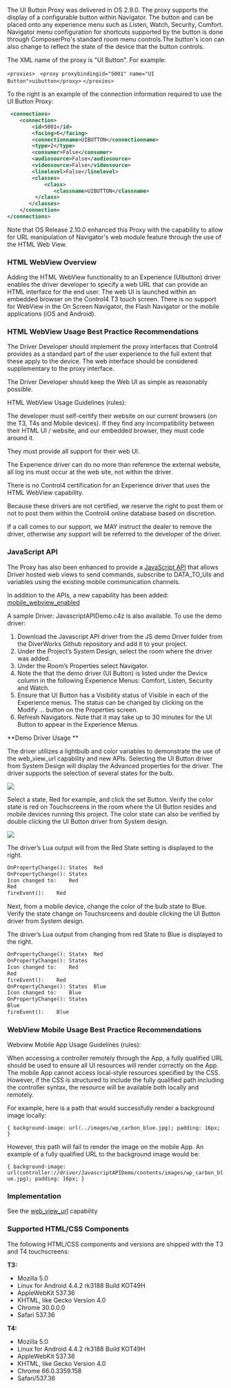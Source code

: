 
The UI Button Proxy was delivered in OS 2.9.0. The proxy supports the display of a configurable button within Navigator. The button and can be placed onto any experience menu such as Listen, Watch, Security, Comfort. Navigator menu configuration for shortcuts supported by the button is done through ComposerPro's standard room menu controls.The button's icon can also change to reflect the state of the device that the button controls.

The XML name of the proxy is "UI Button". For example:

`<proxies>`
  `<proxy proxybindingid="5001" name="UI Button">uibutton</proxy>`
`</proxies>`


To the right is an example of the connection information required to use the UI Button Proxy:

```xml
 <connections>
    <connection>
        <id>5001</id>
        <facing>6</facing>
        <connectionname>UIBUTTON</connectionname>
        <type>2</type>
        <consumer>False</consumer>
        <audiosource>False</audiosource>
        <videosource>False</videosource>
        <linelevel>False</linelevel>
        <classes>
            <class>
               <classname>UIBUTTON</classname>
         </class>
       </classes>
    </connection>
</connections>
```


Note that OS Release 2.10.0 enhanced this Proxy with the capability to allow for URL manipulation of Navigator's web module feature through the use of the HTML Web View.

### HTML WebView Overview
Adding the HTML WebView functionality to an Experience (UIbutton) driver enables the driver developer to specify a web URL that can provide an HTML interface for the end user. The web UI is launched within an embedded browser on the Control4 T3 touch screen. There is no support for WebView in the On Screen Navigator, the Flash Navigator or the mobile applications (iOS and Android).

### HTML WebView Usage Best Practice Recommendations
The Driver Developer should implement the proxy interfaces that Control4 provides as a standard part of the user 
experience to the full extent that these apply to the device. The web interface should be considered supplementary to 
the proxy interface.

The Driver Developer should keep the Web UI as simple as reasonably possible.

HTML WebView Usage Guidelines (rules):

The developer must self-certify their website on our current browsers (on the T3, T4s and Mobile devices). If they find any incompatibility between their HTML UI / website, and our embedded browser, they must code around it.

They must provide all support for their web UI.

The Experience driver can do no more than reference the external website, all log ins must occur at the web site, not within the driver.

There is no Control4 certification for an Experience driver that uses the HTML WebView capability.
 
Because these drivers are not certified, we reserve the right to post them or not to post them within the Control4 online database based on discretion.

If a call comes to our support, we MAY instruct the dealer to remove the driver, otherwise any support will be referred to the developer of the driver.


### JavaScript API

The Proxy has also been enhanced to  provide a [JavaScript API][1] that allows Driver hosted web views to send commands, subscribe to DATA\_TO\_UIs and variables using the existing mobile communication channels.

In addition to the APIs, a new capability has been added: [mobile\_webview\_enabled][2]

A sample Driver: JavascriptAPIDemo.c4z is also available. To use the demo driver:

1. Download the Javascript API driver from the JS demo Driver folder from the DiverWorks Github repository and add it to your project.
2. Under the Project’s System Design, select the room where the driver was added.
3. Under the Room’s Properties select Navigator.
4. Note the that the demo driver (UI Button) is listed under the Device column in the following Experience Menus: Comfort, Listen, Security and Watch.
5. Ensure that UI Button has a Visibility status of Visible in each of the Experience menus. The status can be changed by clicking on the Modify … button on the Properties screen.
6. Refresh Navigators. Note that it may take up to 30 minutes for the UI Button to appear in the Experience Menus. 


**Demo Driver Usage **

The driver utilizes a lightbulb and color variables to demonstrate the use of the web\_view\_url capability and new APIs. Selecting the UI Button driver from System Design will display the Advanced properties for the driver.  The driver supports the selection of several states for the bulb.

<img src="images/103_1-01.png"/>

Select a state, Red for example, and click the set Button. Verify the color state is red on Touchscreens in the room where the UI Button resides and mobile devices running this project. The color state can also be verified by double clicking the UI Button driver from System design. 


<img src="images/103_1-02.png"/>

The driver’s Lua output will from the Red State setting is displayed to the right. 

```xml
OnPropertyChange():	States	Red
OnPropertyChange():	States
Icon changed to:	Red
Red
fireEvent():	Red
```

Next, from a mobile device, change the color of the bulb state to Blue. Verify the state change on Touchsrceens and double clicking the UI Button driver from System design.

The driver’s Lua output from changing from red State to Blue is displayed to the right. 

```xml
OnPropertyChange():	States	Red
OnPropertyChange():	States
Icon changed to:	Red
Red
fireEvent():	Red
OnPropertyChange():	States	Blue
Icon changed to:	Blue
OnPropertyChange():	States
Blue
fireEvent():	Blue
```


### WebView Mobile Usage Best Practice Recommendations

Webview Mobile App Usage Guidelines (rules):

When accessing a controller remotely through the App, a fully qualified URL should be used to ensure all UI resources will render correctly on the App. The mobile App cannot access local-style resources specified by the CSS. However, if the CSS is structured to include the fully qualified path including the controller syntax, the resource will be available both locally and remotely. 

For example, here is a path that would successfully render a background image locally: 

 `{ background-image: url(../images/wp_carbon_blue.jpg); padding: 16px; } ` 

However, this path will fail to render the  image on the mobile App. An example of a fully qualified URL to the background image would be: 

`{ background-image: url(controller://driver/JavascriptAPIDemo/contents/images/wp_carbon_blue.jpg); padding: 16px; }`


### Implementation
See the [web\_view\_url][3] capability


### Supported HTML/CSS Components

The following HTML/CSS components and versions are shipped with the T3 and T4 touchscreens:

**T3:**

- Mozilla 5.0
- Linux for Android 4.4.2 rk3188 Build KOT49H 
- AppleWebKit 537.36 
- KHTML, like Gecko Version 4.0 
- Chrome 30.0.0.0 
- Safari 537.36


**T4:**

- Mozilla 5.0
- Linux for Android 4.4.2 rk3188 Build KOT49H 
- AppleWebKit 537.36
- KHTML, like Gecko Version 4.0 
- Chrome 66.0.3359.158 
- Safari/537.36

[1]:	https://control4.github.io/docs-driverworks-proxyprotocol/#ui-button-proxy-webview-javascript-api
[2]:	#mobile_web_view_enabled
[3]:	#web_view_url